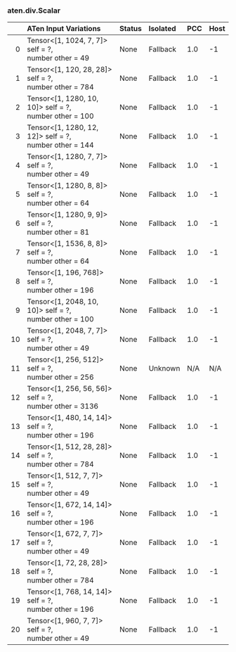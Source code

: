 ### aten.div.Scalar
|    | ATen Input Variations                                     | Status   | Isolated   | PCC   | Host   |
|---:|:----------------------------------------------------------|:---------|:-----------|:------|:-------|
|  0 | Tensor<[1, 1024, 7, 7]> self = ?,<br>number other = 49    | None     | Fallback   | 1.0   | -1     |
|  1 | Tensor<[1, 120, 28, 28]> self = ?,<br>number other = 784  | None     | Fallback   | 1.0   | -1     |
|  2 | Tensor<[1, 1280, 10, 10]> self = ?,<br>number other = 100 | None     | Fallback   | 1.0   | -1     |
|  3 | Tensor<[1, 1280, 12, 12]> self = ?,<br>number other = 144 | None     | Fallback   | 1.0   | -1     |
|  4 | Tensor<[1, 1280, 7, 7]> self = ?,<br>number other = 49    | None     | Fallback   | 1.0   | -1     |
|  5 | Tensor<[1, 1280, 8, 8]> self = ?,<br>number other = 64    | None     | Fallback   | 1.0   | -1     |
|  6 | Tensor<[1, 1280, 9, 9]> self = ?,<br>number other = 81    | None     | Fallback   | 1.0   | -1     |
|  7 | Tensor<[1, 1536, 8, 8]> self = ?,<br>number other = 64    | None     | Fallback   | 1.0   | -1     |
|  8 | Tensor<[1, 196, 768]> self = ?,<br>number other = 196     | None     | Fallback   | 1.0   | -1     |
|  9 | Tensor<[1, 2048, 10, 10]> self = ?,<br>number other = 100 | None     | Fallback   | 1.0   | -1     |
| 10 | Tensor<[1, 2048, 7, 7]> self = ?,<br>number other = 49    | None     | Fallback   | 1.0   | -1     |
| 11 | Tensor<[1, 256, 512]> self = ?,<br>number other = 256     | None     | Unknown    | N/A   | N/A    |
| 12 | Tensor<[1, 256, 56, 56]> self = ?,<br>number other = 3136 | None     | Fallback   | 1.0   | -1     |
| 13 | Tensor<[1, 480, 14, 14]> self = ?,<br>number other = 196  | None     | Fallback   | 1.0   | -1     |
| 14 | Tensor<[1, 512, 28, 28]> self = ?,<br>number other = 784  | None     | Fallback   | 1.0   | -1     |
| 15 | Tensor<[1, 512, 7, 7]> self = ?,<br>number other = 49     | None     | Fallback   | 1.0   | -1     |
| 16 | Tensor<[1, 672, 14, 14]> self = ?,<br>number other = 196  | None     | Fallback   | 1.0   | -1     |
| 17 | Tensor<[1, 672, 7, 7]> self = ?,<br>number other = 49     | None     | Fallback   | 1.0   | -1     |
| 18 | Tensor<[1, 72, 28, 28]> self = ?,<br>number other = 784   | None     | Fallback   | 1.0   | -1     |
| 19 | Tensor<[1, 768, 14, 14]> self = ?,<br>number other = 196  | None     | Fallback   | 1.0   | -1     |
| 20 | Tensor<[1, 960, 7, 7]> self = ?,<br>number other = 49     | None     | Fallback   | 1.0   | -1     |

